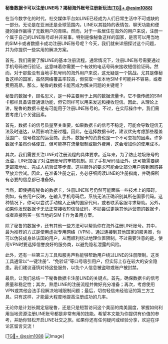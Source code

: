**秘鲁数据卡可以注册LINE吗？揭秘海外账号注册新玩法[[TG💪+ @esim1088](https://t.me/s/esim1088)]**

在当今数字化的时代，社交媒体平台如LINE已经成为人们日常生活中不可或缺的一部分。无论是在亚洲还是全球范围内，LINE以其独特的表情包、聊天功能和便捷的操作赢得了无数用户的青睐。然而，对于一些居住在海外的用户来说，注册一个属于自己的LINE账号却并非易事。特别是像秘鲁这样的国家，是否可以用当地的SIM卡或者数据卡成功注册LINE账号呢？今天，我们就来详细探讨这个问题，并为你提供一些实用的解决方案。

首先，我们需要了解LINE的基本注册流程。通常情况下，注册LINE账号需要通过手机号码进行验证。这意味着你需要一个有效的电话号码来接收短信验证码。然而，对于那些没有当地手机号码的海外用户来说，这无疑是一个挑战。尤其是像秘鲁这样的国家，虽然网络覆盖率较高，但获取一张本地SIM卡可能并不容易，或者费用高昂。那么，秘鲁的数据卡能否成为解决问题的关键呢？

秘鲁的数据卡，顾名思义，是一种主要用于上网的数据流量卡。它不像传统的SIM卡那样具备语音通话功能，但它同样可以用来发送和接收短信。因此，从理论上讲，秘鲁的数据卡是有可能用于注册LINE账号的。不过，在实际操作中，我们需要考虑几个关键因素。

首先，数据卡的信号质量至关重要。如果数据卡的信号不稳定，可能会导致短信无法及时送达，从而影响注册过程。因此，在选择数据卡时，建议优先考虑那些覆盖范围广、信号稳定的运营商。此外，数据卡的资费也是一个不可忽视的因素。许多数据卡虽然价格便宜，但可能存在流量限制或额外费用，这会增加你的使用成本。

其次，我们需要关注LINE对注册流程的具体要求。近年来，为了防止垃圾账号的泛滥，LINE加强了对注册账号的审核机制。除了手机号码验证外，还可能需要绑定邮箱地址、完成人机验证等步骤。这些额外的要求可能会让部分用户感到困惑甚至放弃尝试。因此，在准备注册之前，务必仔细阅读LINE的注册指南，并确保所有必要的信息都已准备好。

当然，即使拥有秘鲁的数据卡，注册LINE账号仍然可能面临一些技术上的障碍。例如，有些用户反映，在输入手机号码后，系统无法正确识别其所在国家代码。这种情况下，你可以尝试手动输入正确的国家代码，或者联系客服寻求帮助。另外，如果你发现数据卡无法正常接收短信验证码，不妨尝试更换其他运营商的数据卡，或者直接购买一张当地的SIM卡作为备用方案。

除了秘鲁的数据卡，还有其他一些方法可以帮助你在海外注册LINE账号。其中，最为推荐的方式是使用虚拟专用网络（VPN）。通过连接到其他国家的服务器，你可以伪装成身处该国的用户，从而顺利绕过地理位置限制。不过需要注意的是，使用VPN时要选择信誉良好的服务商，以避免隐私泄露的风险。

此外，还有一些第三方工具和服务声称能够帮助用户绕过LINE的注册限制。这类工具通常以“一键注册”、“免验证”等口号吸引用户，但实际上存在较大的安全隐患。我们建议谨慎对待这些服务，以免个人信息被盗取或账户被封禁。

最后，让我们总结一下秘鲁数据卡注册LINE的关键点。首先，确保数据卡的信号质量和稳定性；其次，熟悉LINE的注册流程并做好充分准备；再次，考虑使用VPN或其他合法手段解决地域限制问题；最后，切勿轻信未经验证的第三方工具。只有这样，才能最大程度地提高注册成功的几率。

无论你是计划长期定居秘鲁，还是只是短暂访问这个美丽的南美国度，掌握如何利用当地资源注册LINE账号都是非常有用的技能。希望本文能为你提供有价值的参考，并助你轻松开启LINE社交之旅。如果你还有任何疑问或经验分享，欢迎在评论区留言交流！

[[TG💪+ @esim1088](https://t.me/s/esim1088) ![Image](https://i.postimg.cc/4NQfJmqS/Snipaste-2025-05-13-00-14-12.png)]